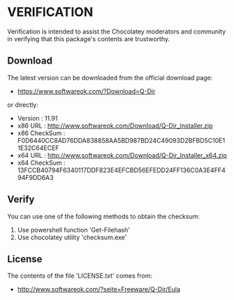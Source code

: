 # VERIFICATION
Verification is intended to assist the Chocolatey moderators and community in verifying that this package's contents are trustworthy.

## Download
The latest version can be downloaded from the official download page:
- https://www.softwareok.com/?Download=Q-Dir

or directly:
- Version      : 11.91
- x86 URL      : http://www.softwareok.com/Download/Q-Dir_Installer.zip
- x86 CheckSum : F0D6440CC8AD76DDA838858AA5BD987BD24C49093D2BFBD5C10E11E32C64ECEF
- x64 URL      : http://www.softwareok.com/Download/Q-Dir_Installer_x64.zip
- x64 CheckSum : 13FCCB40794F6340117DDF823E4EFCBD56EFEDD24FF136C0A3E4FF494F9DD6A3

## Verify
You can use one of the following methods to obtain the checksum:
1. Use powershell function 'Get-Filehash'
2. Use chocolatey utility 'checksum.exe'


## License
The contents of the file 'LICENSE.txt' comes from:
- http://www.softwareok.com/?seite=Freeware/Q-Dir/Eula
